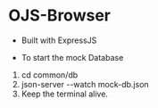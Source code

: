 # OJS-Browser

- Built with ExpressJS

- To start the mock Database

1. cd common/db
2. json-server --watch mock-db.json
3. Keep the terminal alive.